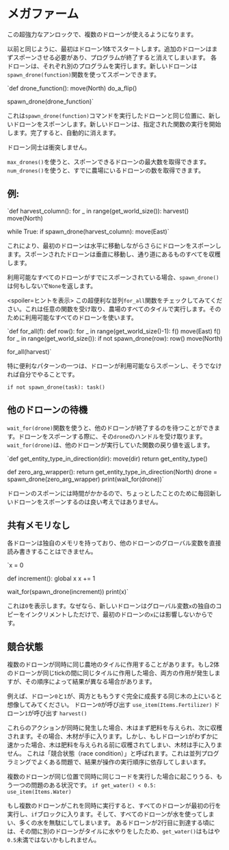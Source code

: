 # メガファーム
この超強力なアンロックで、複数のドローンが使えるようになります。

以前と同じように、最初はドローン1体でスタートします。追加のドローンはまずスポーンさせる必要があり、プログラムが終了すると消えてしまいます。
各ドローンは、それぞれ別のプログラムを実行します。新しいドローンは`spawn_drone(function)`関数を使ってスポーンできます。

`def drone_function():
    move(North)
    do_a_flip()

spawn_drone(drone_function)`

これは`spawn_drone(function)`コマンドを実行したドローンと同じ位置に、新しいドローンをスポーンします。新しいドローンは、指定された関数の実行を開始します。完了すると、自動的に消えます。

ドローン同士は衝突しません。

`max_drones()`を使うと、スポーンできるドローンの最大数を取得できます。
`num_drones()`を使うと、すでに農場にいるドローンの数を取得できます。


## 例:
`def harvest_column():
    for _ in range(get_world_size()):
        harvest()
        move(North)

while True:
    if spawn_drone(harvest_column):
        move(East)`

これにより、最初のドローンは水平に移動しながらさらにドローンをスポーンします。スポーンされたドローンは垂直に移動し、通り道にあるものすべてを収穫します。

利用可能なすべてのドローンがすでにスポーンされている場合、`spawn_drone()`は何もしないで`None`を返します。

<spoiler=ヒントを表示> この超便利な並列`for_all`関数をチェックしてみてください。これは任意の関数を受け取り、農場のすべてのタイルで実行します。そのために利用可能なすべてのドローンを使います。

`def for_all(f):
	def row():
		for _ in range(get_world_size()-1):
			f()
			move(East)
		f()
	for _ in range(get_world_size()):
		if not spawn_drone(row):
			row()
		move(North)

for_all(harvest)`

特に便利なパターンの一つは、ドローンが利用可能ならスポーンし、そうでなければ自分でやることです。

`if not spawn_drone(task):
	task()`
</spoiler>

## 他のドローンの待機
`wait_for(drone)`関数を使うと、他のドローンが終了するのを待つことができます。ドローンをスポーンする際に、その`drone`のハンドルを受け取ります。
`wait_for(drone)`は、他のドローンが実行していた関数の戻り値を返します。

`def get_entity_type_in_direction(dir):
    move(dir)
    return get_entity_type()

def zero_arg_wrapper():
    return get_entity_type_in_direction(North)
drone = spawn_drone(zero_arg_wrapper)
print(wait_for(drone))`

ドローンのスポーンには時間がかかるので、ちょっとしたことのために毎回新しいドローンをスポーンするのは良い考えではありません。

## 共有メモリなし
各ドローンは独自のメモリを持っており、他のドローンのグローバル変数を直接読み書きすることはできません。

`x = 0

def increment():
    global x
    x += 1

wait_for(spawn_drone(increment))
print(x)`

これは`0`を表示します。なぜなら、新しいドローンはグローバル変数`x`の独自のコピーをインクリメントしただけで、最初のドローンの`x`には影響しないからです。

## 競合状態
複数のドローンが同時に同じ農地のタイルに作用することがあります。もし2体のドローンが同じtickの間に同じタイルに作用した場合、両方の作用が発生しますが、その順序によって結果が異なる場合があります。

例えば、ドローン`0`と`1`が、両方とももうすぐ完全に成長する同じ木の上にいると想像してみてください。
ドローン`0`が呼び出す
`use_item(Items.Fertilizer)`
ドローン`1`が呼び出す
`harvest()`

これらのアクションが同時に発生した場合、木はまず肥料を与えられ、次に収穫されます。その場合、木材が手に入ります。しかし、もしドローン`1`がわずかに速かった場合、木は肥料を与えられる前に収穫されてしまい、木材は手に入りません。
これは「競合状態（race condition）」と呼ばれます。これは並列プログラミングでよくある問題で、結果が操作の実行順序に依存してしまいます。

複数のドローンが同じ位置で同時に同じコードを実行した場合に起こりうる、もう一つの問題のある状況です。
`if get_water() < 0.5:
    use_item(Items.Water)`

もし複数のドローンがこれを同時に実行すると、すべてのドローンが最初の行を実行し、`if`ブロックに入ります。そして、すべてのドローンが水を使ってしまい、多くの水を無駄にしてしまいます。
あるドローンが2行目に到達する頃には、その間に別のドローンがタイルに水やりをしたため、`get_water()`はもはや`0.5`未満ではないかもしれません。